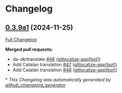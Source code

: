 # Changelog

## [0.3.9a1](https://github.com/OpenVoiceOS/skill-ovos-naptime/tree/0.3.9a1) (2024-11-25)

[Full Changelog](https://github.com/OpenVoiceOS/skill-ovos-naptime/compare/0.3.8...0.3.9a1)

**Merged pull requests:**

- da-dk/translate [\#48](https://github.com/OpenVoiceOS/skill-ovos-naptime/pull/48) ([gitlocalize-app[bot]](https://github.com/apps/gitlocalize-app))
- Add Catalan translation [\#47](https://github.com/OpenVoiceOS/skill-ovos-naptime/pull/47) ([gitlocalize-app[bot]](https://github.com/apps/gitlocalize-app))
- Add Catalan translation [\#46](https://github.com/OpenVoiceOS/skill-ovos-naptime/pull/46) ([gitlocalize-app[bot]](https://github.com/apps/gitlocalize-app))



\* *This Changelog was automatically generated by [github_changelog_generator](https://github.com/github-changelog-generator/github-changelog-generator)*
